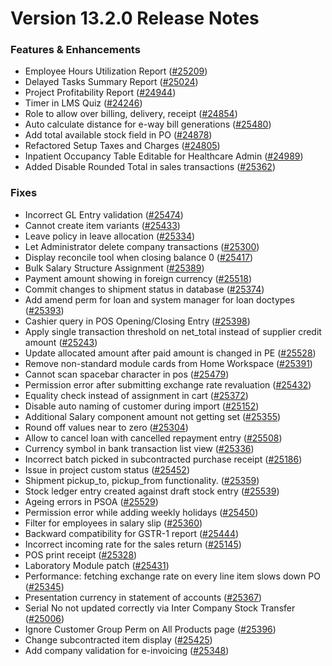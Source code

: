 # Version 13.2.0 Release Notes

### Features & Enhancements

- Employee Hours Utilization Report ([#25209](https://github.com/Kanivin/kanierp/pull/25209))
- Delayed Tasks Summary Report ([#25024](https://github.com/Kanivin/kanierp/pull/25024))
- Project Profitability Report ([#24944](https://github.com/Kanivin/kanierp/pull/24944))
- Timer in LMS Quiz ([#24246](https://github.com/Kanivin/kanierp/pull/24246))
- Role to allow over billing, delivery, receipt ([#24854](https://github.com/Kanivin/kanierp/pull/24854))
- Auto calculate distance for e-way bill generations ([#25480](https://github.com/Kanivin/kanierp/pull/25480))
- Add total available stock field in PO ([#24878](https://github.com/Kanivin/kanierp/pull/24878))
- Refactored Setup Taxes and Charges ([#24805](https://github.com/Kanivin/kanierp/pull/24805))
- Inpatient Occupancy Table Editable for Healthcare Admin ([#24989](https://github.com/Kanivin/kanierp/pull/24989))
- Added Disable Rounded Total in sales transactions ([#25362](https://github.com/Kanivin/kanierp/pull/25362))


### Fixes

- Incorrect GL Entry validation ([#25474](https://github.com/Kanivin/kanierp/pull/25474))
- Cannot create item variants ([#25433](https://github.com/Kanivin/kanierp/pull/25433))
- Leave policy in leave allocation ([#25334](https://github.com/Kanivin/kanierp/pull/25334))
- Let Administrator delete company transactions ([#25300](https://github.com/Kanivin/kanierp/pull/25300))
- Display reconcile tool when closing balance 0 ([#25417](https://github.com/Kanivin/kanierp/pull/25417))
- Bulk Salary Structure Assignment ([#25389](https://github.com/Kanivin/kanierp/pull/25389))
- Payment amount showing in foreign currency ([#25518](https://github.com/Kanivin/kanierp/pull/25518))
- Commit changes to shipment status in database ([#25374](https://github.com/Kanivin/kanierp/pull/25374))
- Add amend perm for loan and system manager for loan doctypes ([#25393](https://github.com/Kanivin/kanierp/pull/25393))
- Cashier query in POS Opening/Closing Entry ([#25398](https://github.com/Kanivin/kanierp/pull/25398))
- Apply single transaction threshold on net_total instead of supplier credit amount ([#25243](https://github.com/Kanivin/kanierp/pull/25243))
- Update allocated amount after paid amount is changed in PE ([#25528](https://github.com/Kanivin/kanierp/pull/25528))
- Remove non-standard module cards from Home Workspace ([#25391](https://github.com/Kanivin/kanierp/pull/25391))
- Cannot scan spacebar character in pos ([#25479](https://github.com/Kanivin/kanierp/pull/25479))
- Permission error after submitting exchange rate revaluation ([#25432](https://github.com/Kanivin/kanierp/pull/25432))
- Equality check instead of assignment in cart ([#25372](https://github.com/Kanivin/kanierp/pull/25372))
- Disable auto naming of customer during import ([#25152](https://github.com/Kanivin/kanierp/pull/25152))
- Additional Salary component amount not getting set ([#25355](https://github.com/Kanivin/kanierp/pull/25355))
- Round off values near to zero ([#25304](https://github.com/Kanivin/kanierp/pull/25304))
- Allow to cancel loan with cancelled repayment entry ([#25508](https://github.com/Kanivin/kanierp/pull/25508))
- Currency symbol in bank transaction list view ([#25336](https://github.com/Kanivin/kanierp/pull/25336))
- Incorrect batch picked in subcontracted purchase receipt ([#25186](https://github.com/Kanivin/kanierp/pull/25186))
- Issue in project custom status ([#25452](https://github.com/Kanivin/kanierp/pull/25452))
- Shipment pickup_to, pickup_from functionality. ([#25359](https://github.com/Kanivin/kanierp/pull/25359))
- Stock ledger entry created against draft stock entry ([#25539](https://github.com/Kanivin/kanierp/pull/25539))
- Ageing errors in PSOA ([#25529](https://github.com/Kanivin/kanierp/pull/25529))
- Permission error while adding weekly holidays ([#25450](https://github.com/Kanivin/kanierp/pull/25450))
- Filter for employees in salary slip ([#25360](https://github.com/Kanivin/kanierp/pull/25360))
- Backward compatibility for GSTR-1 report ([#25444](https://github.com/Kanivin/kanierp/pull/25444))
- Incorrect incoming rate for the sales return ([#25145](https://github.com/Kanivin/kanierp/pull/25145))
- POS print receipt ([#25328](https://github.com/Kanivin/kanierp/pull/25328))
- Laboratory Module patch ([#25431](https://github.com/Kanivin/kanierp/pull/25431))
- Performance: fetching exchange rate on every line item slows down PO ([#25345](https://github.com/Kanivin/kanierp/pull/25345))
- Presentation currency in statement of accounts ([#25367](https://github.com/Kanivin/kanierp/pull/25367))
- Serial No not updated correctly via Inter Company Stock Transfer ([#25006](https://github.com/Kanivin/kanierp/pull/25006))
- Ignore Customer Group Perm on All Products page ([#25396](https://github.com/Kanivin/kanierp/pull/25396))
- Change subcontracted item display ([#25425](https://github.com/Kanivin/kanierp/pull/25425))
- Add company validation for e-invoicing ([#25348](https://github.com/Kanivin/kanierp/pull/25348))
